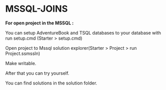 # MSSQL-JOINS
**For open project in the MSSQL :**


You can setup AdventureBook and TSQL databases to your database with run setup.cmd (Starter > setup.cmd)


Open project to Mssql solution explorer(Starter > Project > run Project.ssmssln)



Make writable.


After that you can try yourself.


You can find solutions in the solution folder.
    
